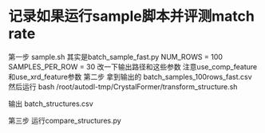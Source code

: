 # 记录如果运行sample脚本并评测match rate

第一步
sample.sh
其实是batch_sample_fast.py
    NUM_ROWS = 100
    SAMPLES_PER_ROW = 30
    改一下输出路径和这些参数
    注意use_comp_feature和use_xrd_feature参数
第二步
拿到输出的 batch_samples_100rows_fast.csv
然后运行
bash /root/autodl-tmp/CrystalFormer/transform_structure.sh

输出 batch_structures.csv

第三步
运行compare_structures.py
